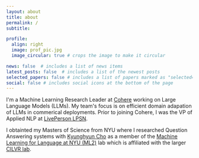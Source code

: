 ```yaml
---
layout: about
title: about
permalink: /
subtitle: 

profile:
  align: right
  image: prof_pic.jpg
  image_circular: true # crops the image to make it circular

news: false  # includes a list of news items
latest_posts: false  # includes a list of the newest posts
selected_papers: false # includes a list of papers marked as "selected={true}"
social: false # includes social icons at the bottom of the page
---
```


I'm a Machine Learning Research Leader at [Cohere](https://cohere.com) working on Large Language Models (LLMs). My team's focus is on efficient domain adapation of LLMs in commerical deployments. Prior to joining Cohere, I was the VP of Applied NLP at [LivePerson LPSN](https://www.liveperson.com/).

I obtainted my Masters of Science from NYU where I researched Question Answering systems with [Kyunghyun Cho](https://kyunghyuncho.me/) as a member of the [Machine Learning for Language at NYU (ML2)](https://wp.nyu.edu/ml2/) lab which is affiliated with the larger [CILVR lab](http://cilvr.cs.nyu.edu/).
